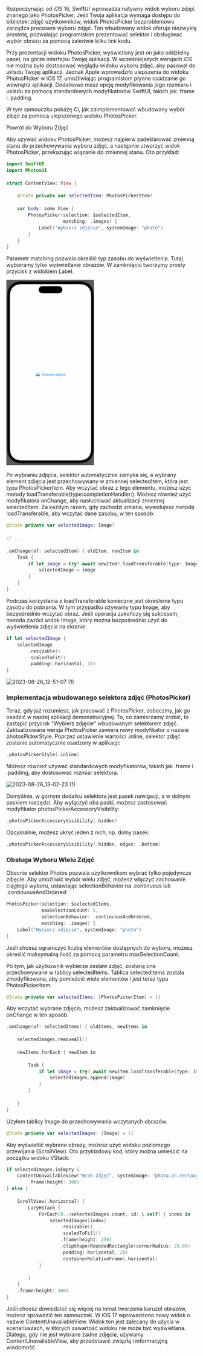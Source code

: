Rozpoczynając od iOS 16, SwiftUI wprowadza natywny widok wyboru zdjęć znanego jako PhotosPicker. Jeśli Twoja aplikacja wymaga dostępu do biblioteki zdjęć użytkowników, widok PhotosPicker bezproblemowo zarządza procesem wyboru zdjęć. Ten wbudowany widok oferuje niezwykłą prostotę, pozwalając programistom prezentować selektor i obsługiwać wybór obrazu za pomocą zaledwie kilku linii kodu.

Przy prezentacji widoku PhotosPicker, wyświetlany jest on jako oddzielny panel, na górze interfejsu Twojej aplikacji. W wcześniejszych wersjach iOS nie można było dostosować wyglądu widoku wyboru zdjęć, aby pasował do układu Twojej aplikacji. Jednak Apple wprowadziło ulepszenia do widoku PhotosPicker w iOS 17, umożliwiając programistom płynne osadzanie go wewnątrz aplikacji. Dodatkowo masz opcję modyfikowania jego rozmiaru i układu za pomocą standardowych modyfikatorów SwiftUI, takich jak .frame i .padding.

W tym samouczku pokażę Ci, jak zaimplementować wbudowany wybór zdjęć za pomocą ulepszonego widoku PhotosPicker.

Powrót do Wyboru Zdjęć

Aby używać widoku PhotosPicker, możesz najpierw zadeklarować zmienną stanu do przechowywania wyboru zdjęć, a następnie utworzyć widok PhotosPicker, przekazując wiązanie do zmiennej stanu. Oto przykład:

```swift
import SwiftUI
import PhotosUI
 
struct ContentView: View {
 
    @State private var selectedItem: PhotosPickerItem?
 
    var body: some View {
        PhotosPicker(selection: $selectedItem,
                     matching: .images) {
            Label("Wybierz zdjęcie", systemImage: "photo")
        }
    }
}
```

Parametr matching pozwala określić typ zasobu do wyświetlenia. Tutaj wybieramy tylko wyświetlanie obrazów. W zamknięciu tworzymy prosty przycisk z widokiem Label.



![2023-08-26_11-54-04 (1)](2023-08-26_11-54-04%20(1).gif)



Po wybraniu zdjęcia, selektor automatycznie zamyka się, a wybrany element zdjęcia jest przechowywany w zmiennej selectedItem, która jest typu PhotosPickerItem. Aby wczytać obraz z tego elementu, możesz użyć metody loadTransferable(type:completionHandler:). Możesz również użyć modyfikatora onChange, aby nasłuchiwać aktualizacji zmiennej selectedItem. Za każdym razem, gdy zachodzi zmiana, wywołujesz metodę loadTransferable, aby wczytać dane zasobu, w ten sposób:

```swift
@State private var selectedImage: Image?

// ...

.onChange(of: selectedItem) { oldItem, newItem in
    Task {
        if let image = try? await newItem?.loadTransferable(type: Image.self) {
            selectedImage = image
        }
    }
}
```

Podczas korzystania z loadTransferable konieczne jest określenie typu zasobu do pobrania. W tym przypadku używamy typu Image, aby bezpośrednio wczytać obraz. Jeśli operacja zakończy się sukcesem, metoda zwróci widok Image, który można bezpośrednio użyć do wyświetlenia zdjęcia na ekranie.

```swift
if let selectedImage {
    selectedImage
        .resizable()
        .scaledToFit()
        .padding(.horizontal, 10)
}
```

![2023-08-26_12-51-07 (1)](2023-08-26_12-51-07%20(1).gif)

### Implementacja wbudowanego selektora zdjęć (PhotosPicker)

Teraz, gdy już rozumiesz, jak pracować z PhotosPicker, zobaczmy, jak go osadzić w naszej aplikacji demonstracyjnej. To, co zamierzamy zrobić, to zastąpić przycisk "Wybierz zdjęcie" wbudowanym selektorem zdjęć. Zaktualizowana wersja PhotosPicker zawiera nowy modyfikator o nazwie photosPickerStyle. Poprzez ustawienie wartości .inline, selektor zdjęć zostanie automatycznie osadzony w aplikacji:

```swift
.photosPickerStyle(.inline)
```

Możesz również używać standardowych modyfikatorów, takich jak .frame i .padding, aby dostosować rozmiar selektora.



![2023-08-26_13-02-23 (1)](2023-08-26_13-02-23%20(1).gif)



Domyślnie, w górnym dodatku selektora jest pasek nawigacji, a w dolnym paskiem narzędzi. Aby wyłączyć oba paski, możesz zastosować modyfikator photosPickerAccessoryVisibility:

```swift
.photosPickerAccessoryVisibility(.hidden)
```

Opcjonalnie, możesz ukryć jeden z nich, np. dolny pasek:

```swift
.photosPickerAccessoryVisibility(.hidden, edges: .bottom)
```





### Obsługa Wyboru Wielu Zdjęć

Obecnie selektor Photos pozwala użytkownikom wybrać tylko pojedyncze zdjęcie. Aby umożliwić wybór wielu zdjęć, możesz włączyć zachowanie ciągłego wyboru, ustawiając selectionBehavior na .continuous lub .continuousAndOrdered:

```swift
PhotosPicker(selection: $selectedItems, 
             maxSelectionCount: 5, 
             selectionBehavior: .continuousAndOrdered,
             matching: .images) {
    Label("Wybierz zdjęcie", systemImage: "photo")
}
```

Jeśli chcesz ograniczyć liczbę elementów dostępnych do wyboru, możesz określić maksymalną ilość za pomocą parametru maxSelectionCount.

Po tym, jak użytkownik wybierze zestaw zdjęć, zostaną one przechowywane w tablicy selectedItems. Tablica selectedItems została zmodyfikowana, aby pomieścić wiele elementów i jest teraz typu PhotosPickerItem.

```swift
@State private var selectedItems: [PhotosPickerItem] = []
```

Aby wczytać wybrane zdjęcia, możesz zaktualizować zamknięcie onChange w ten sposób:

```swift
.onChange(of: selectedItems) { oldItems, newItems in
 
    selectedImages.removeAll()
 
    newItems.forEach { newItem in
 
        Task {
            if let image = try? await newItem.loadTransferable(type: Image.self) {
                selectedImages.append(image)
            }
        }
 
    }
}
```

Użyłem tablicy Image do przechowywania wczytanych obrazów.

```swift
@State private var selectedImages: [Image] = []
```

Aby wyświetlić wybrane obrazy, możesz użyć widoku poziomego przewijania (ScrollView). Oto przykładowy kod, który można umieścić na początku widoku VStack:

```swift
if selectedImages.isEmpty {
    ContentUnavailableView("Brak Zdjęć", systemImage: "photo.on.rectangle", description: Text("Aby rozpocząć, wybierz zdjęcia poniżej"))
        .frame(height: 300)
} else {
 
    ScrollView(.horizontal) {
        LazyHStack {
            ForEach(0..<selectedImages.count, id: \.self) { index in
                selectedImages[index]
                    .resizable()
                    .scaledToFill()
                    .frame(height: 250)
                    .clipShape(RoundedRectangle(cornerRadius: 25.0))
                    .padding(.horizontal, 20)
                    .containerRelativeFrame(.horizontal)
            }
 
        }
    }
    .frame(height: 300)
}
```

Jeśli chcesz dowiedzieć się więcej na temat tworzenia karuzel obrazów, możesz sprawdzić ten samouczek. W iOS 17 wprowadzono nowy widok o nazwie ContentUnavailableView. Widok ten jest zalecany do użycia w scenariuszach, w których zawartość widoku nie może być wyświetlana. Dlatego, gdy nie jest wybrane żadne zdjęcie, używamy ContentUnavailableView, aby przedstawić zwięzłą i informacyjną wiadomość.